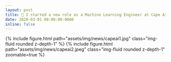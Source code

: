 ```yaml
---
layout: post
title: 🤖 I started a new role as a Machine Learning Engineer at Cape AI
date: 2020-03-01 00:00:00-0000
inline: false
---
```


{% include figure.html path="assets/img/news/capeai1.jpg" class="img-fluid rounded z-depth-1" %}
{% include figure.html path="assets/img/news/capeai2.jpeg" class="img-fluid rounded z-depth-1" zoomable=true %}
